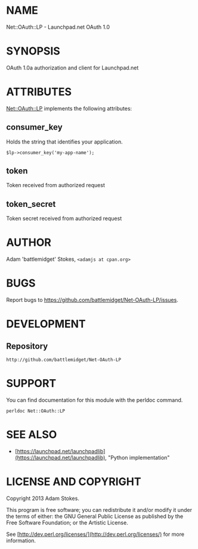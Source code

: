# NAME

Net::OAuth::LP - Launchpad.net OAuth 1.0

# SYNOPSIS

OAuth 1.0a authorization and client for Launchpad.net

# ATTRIBUTES

[Net::OAuth::LP](http://search.cpan.org/perldoc?Net::OAuth::LP) implements the following attributes:

## __consumer\_key__

Holds the string that identifies your application.

    $lp->consumer_key('my-app-name');

## __token__

Token received from authorized request

## __token\_secret__

Token secret received from authorized request

# AUTHOR

Adam 'battlemidget' Stokes, `<adamjs at cpan.org>`

# BUGS

Report bugs to https://github.com/battlemidget/Net-OAuth-LP/issues.

# DEVELOPMENT

## Repository

    http://github.com/battlemidget/Net-OAuth-LP

# SUPPORT

You can find documentation for this module with the perldoc command.

    perldoc Net::OAuth::LP

# SEE ALSO

- [https://launchpad.net/launchpadlib](https://launchpad.net/launchpadlib), "Python implementation"

# LICENSE AND COPYRIGHT

Copyright 2013 Adam Stokes.

This program is free software; you can redistribute it and/or modify it
under the terms of either: the GNU General Public License as published
by the Free Software Foundation; or the Artistic License.

See [http://dev.perl.org/licenses/](http://dev.perl.org/licenses/) for more information.


